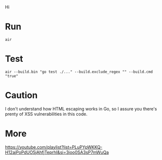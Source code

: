 Hi

# Run

    air

# Test

    air --build.bin "go test ./..." --build.exclude_regex "" --build.cmd "true"

# Caution

I don't understand how HTML escaping works in Go, so I assure you there's prenty of XSS vulnerabilities in this code.

# More

https://youtube.com/playlist?list=PLuPYpWKKQ-H12ajPoPdUO5jAhfjTeprhI&si=3ioo0SA3sP7mWuQa
